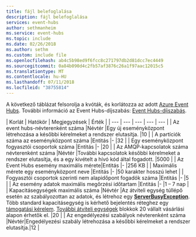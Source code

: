 ```yaml
---
title: fájl belefoglalása
description: fájl belefoglalása
services: event-hubs
author: sethmanheim
ms.service: event-hubs
ms.topic: include
ms.date: 02/26/2018
ms.author: sethm
ms.custom: include file
ms.openlocfilehash: ab4c5b98ed9f6fcc8c271797db2d81dcc7ec4449
ms.sourcegitcommit: 0a84b090d4c2fb57af3876c26a1f97aac12015c5
ms.translationtype: MT
ms.contentlocale: hu-HU
ms.lasthandoff: 07/11/2018
ms.locfileid: "38755814"
---
```

A következő táblázat felsorolja a kvóták, és korlátozza az adott [Azure Event Hubs](https://azure.microsoft.com/services/event-hubs/). További információ az Event Hubs-díjszabás: [Event Hubs-díjszabás](https://azure.microsoft.com/pricing/details/event-hubs/).

| Korlát | Hatókör | Megjegyzések | Érték |
| --- | --- | --- | --- | --- |
| Az event hubs-névterenként száma |Névtér |Egy új eseményközpont létrehozása a későbbi kérelmeket a rendszer elutasítja. |10 |
| A partíciók száma az eseményközpont száma |Entitás |- |32 |
| Egy eseményközpont fogyasztói csoportok száma |Entitás |- |20 |
| Az AMQP-kapcsolatok száma névterenként száma |Névtér |További kapcsolatok későbbi kérelmeket a rendszer elutasítja, és a egy kivételt a hívó kód által fogadott. |5000 |
| Az Event Hubs esemény maximális mérete|Entitás |- |256 KB |
| Maximális mérete egy eseményközpont neve |Entitás |- |50 karakter hosszú lehet |
| Fogyasztói csoportok szerinti nem alapidőpont fogadók száma |Entitás |- |5 |
| Az esemény adatok maximális megőrzési időtartam |Entitás |- |1 – 7 nap |
| Kapacitásegységek maximális száma |Névtér |Az átviteli egység túllépő esetén az szabályozottan az adatok, és létrehoz egy  **[ServerBusyException](/dotnet/api/microsoft.servicebus.messaging.serverbusyexception)**. Több standard kapacitásegység is kérhető bejelentés réteghez egy [támogatási kérelem](/azure/azure-supportability/how-to-create-azure-support-request). [További átviteli egységek](../articles/event-hubs/event-hubs-auto-inflate.md) blokkok 20 vállalt vásárlási alapon érhetők el. |20 |
| Az engedélyezési szabályok névterenként száma |Névtér|Engedélyezési szabály létrehozása a későbbi kérelmeket a rendszer elutasítja.|12 |

